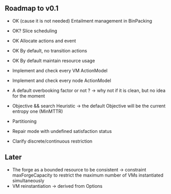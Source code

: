 Roadmap to v0.1
----------------

- OK (cause it is not needed) Entailment management in BinPacking
- OK? Slice scheduling
- OK Allocate actions and event
- OK By default, no transition actions
- OK By default maintain resource usage
- Implement and check every VM ActionModel
- Implement and check every node ActionModel

- A default overbooking factor or not ?
  -> why not if it is clean, but no idea for the moment

- Objective && search Heuristic
   -> the default Objective will be the current entropy one (MinMTTR)
- Partitioning
- Repair mode with undefined satisfaction status
- Clarify discrete/continuous restriction

Later
-----------------
- The forge as a bounded resource to be consistent
 -> constraint maxForgeCapacity to restrict the maximum number of VMs instantiated simultaneously
- VM reinstantiation
    -> derived from Options
